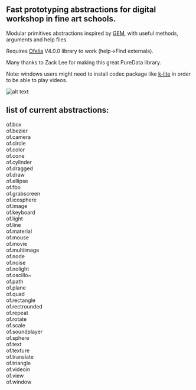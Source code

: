 ## Fast prototyping abstractions for digital workshop in fine art schools.

Modular primitives abstractions inspired by [GEM](https://puredata.info/downloads/gem), with useful methods, arguments and help files.

Requires [Ofelia](https://github.com/cuinjune/Ofelia) V4.0.0 library to work (help->Find externals).

Many thanks to Zack Lee for making this great PureData library.

Note: windows users might need to install codec package like [k-lite](https://codecguide.com/) in order to be able to play videos.

![alt text](data/screen.png)


## list of current abstractions:

of.box\
of.bezier\
of.camera\
of.circle\
of.color\
of.cone\
of.cylinder\
of.dragged\
of.draw\
of.ellipse\
of.fbo\
of.grabscreen\
of.icosphere\
of.image\
of.keyboard\
of.light\
of.line\
of.material\
of.mouse\
of.movie\
of.multiimage\
of.node\
of.noise\
of.nolight\
of.oscillo~\
of.path\
of.plane\
of.quad\
of.rectangle\
of.rectrounded\
of.repeat\
of.rotate\
of.scale\
of.soundplayer\
of.sphere\
of.text\
of.texture\
of.translate\
of.triangle\
of.videoin\
of.view\
of.window
